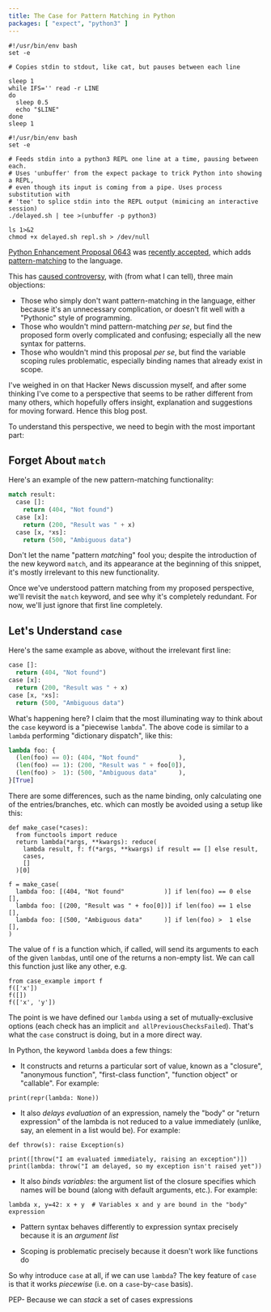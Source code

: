 ```yaml
---
title: The Case for Pattern Matching in Python
packages: [ "expect", "python3" ]
---
```


```{pipe="tee delayed.sh > /dev/null"}
#!/usr/bin/env bash
set -e

# Copies stdin to stdout, like cat, but pauses between each line

sleep 1
while IFS='' read -r LINE
do
  sleep 0.5
  echo "$LINE"
done
sleep 1
```

```{pipe="tee repl.sh > /dev/null"}
#!/usr/bin/env bash
set -e

# Feeds stdin into a python3 REPL one line at a time, pausing between each.
# Uses 'unbuffer' from the expect package to trick Python into showing a REPL,
# even though its input is coming from a pipe. Uses process substitution with
# 'tee' to splice stdin into the REPL output (mimicing an interactive session)
./delayed.sh | tee >(unbuffer -p python3)
```

```{pipe="sh > /dev/null"}
ls 1>&2
chmod +x delayed.sh repl.sh > /dev/null
```

[Python Enhancement Proposal 0643](https://www.python.org/dev/peps/pep-0634)
was [recently accepted](https://lwn.net/Articles/845480), which adds
[pattern-matching](https://en.wikipedia.org/wiki/Pattern_matching) to the
language.

This has [caused controversy](https://news.ycombinator.com/item?id=26080760),
with (from what I can tell), three main objections:

 * Those who simply don't want pattern-matching in the language, either because
   it's an unnecessary complication, or doesn't fit well with a "Pythonic" style
   of programming.
 * Those who wouldn't mind pattern-matching *per se*, but find the proposed form
   overly complicated and confusing; especially all the new syntax for patterns.
 * Those who wouldn't mind this proposal *per se*, but find the variable scoping
   rules problematic, especially binding names that already exist in scope.

I've weighed in on that Hacker News discussion myself, and after some thinking
I've come to a perspective that seems to be rather different from many others,
which hopefully offers insight, explanation and suggestions for moving forward.
Hence this blog post.

To understand this perspective, we need to begin with the most important part:

## Forget About `match` ##

Here's an example of the new pattern-matching functionality:

``` python
match result:
  case []:
    return (404, "Not found")
  case [x]:
    return (200, "Result was " + x)
  case [x, *xs]:
    return (500, "Ambiguous data")
```

Don't let the name "pattern *match*ing" fool you; despite the introduction of
the new keyword `match`, and its appearance at the beginning of this snippet,
it's mostly irrelevant to this new functionality.

Once we've understood pattern matching from my proposed perspective, we'll
revisit the `match` keyword, and see why it's completely redundant. For now,
we'll just ignore that first line completely.

## Let's Understand `case` ##

Here's the same example as above, without the irrelevant first line:

``` python
case []:
  return (404, "Not found")
case [x]:
  return (200, "Result was " + x)
case [x, *xs]:
  return (500, "Ambiguous data")
```

What's happening here? I claim that the most illuminating way to think about
the `case` keyword is a "piecewise `lambda`". The above code is similar to a
`lambda` performing "dictionary dispatch", like this:

``` python
lambda foo: {
  (len(foo) == 0): (404, "Not found"           ),
  (len(foo) == 1): (200, "Result was " + foo[0]),
  (len(foo) >  1): (500, "Ambiguous data"      ),
}[True]
```

There are some differences, such as the name binding, only calculating one of
the entries/branches, etc. which can mostly be avoided using a setup like this:

```{.python pipe="tee case_example.py"}
def make_case(*cases):
  from functools import reduce
  return lambda(*args, **kwargs): reduce(
    lambda result, f: f(*args, **kwargs) if result == [] else result,
    cases,
    []
  )[0]

f = make_case(
  lambda foo: [(404, "Not found"           )] if len(foo) == 0 else [],
  lambda foo: [(200, "Result was " + foo[0])] if len(foo) == 1 else [],
  lambda foo: [(500, "Ambiguous data"      )] if len(foo) >  1 else [],
)
```

The value of `f` is a function which, if called, will send its arguments to each
of the given `lambda`s, until one of the returns a non-empty list. We can call
this function just like any other, e.g.

```{.python pipe="./repl.sh"}
from case_example import f
f(['x'])
f([])
f(['x', 'y'])

```

The point is we have defined our `lambda` using a set of mutually-exclusive
options (each check has an implicit `and allPreviousChecksFailed`). That's what
the `case` construct is doing, but in a more direct way.

In Python, the keyword `lambda` does a few things:

 - It constructs and returns a particular sort of value, known as a "closure",
   "anonymous function", "first-class function", "function object" or
   "callable". For example:

```{.python pipe="./repl.sh"}
print(repr(lambda: None))

```

 - It also *delays evaluation* of an expression, namely the "body" or "return
   expression" of the lambda is not reduced to a value immediately (unlike, say,
   an element in a list would be). For example:

```{.python pipe="./repl.sh"}
def throw(s): raise Exception(s)

print([throw("I am evaluated immediately, raising an exception")])
print(lambda: throw("I am delayed, so my exception isn't raised yet"))

```

 - It also *binds variables*: the argument list of the closure specifies which
   names will be bound (along with default arguments, etc.). For example:

```{.python pipe="./repl.sh"}
lambda x, y=42: x + y  # Variables x and y are bound in the "body" expression

```


 * Pattern syntax behaves differently to expression syntax precisely because it
   is an *argument list*

 * Scoping is problematic precisely because it doesn't work like functions do

So why introduce `case` at all, if we can use `lambda`? The key feature of
`case` is that it works *piecewise* (i.e. on a `case`-by-`case` basis).

PEP- Because we can *stack* a set of cases expressions
